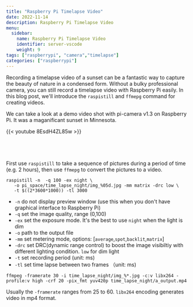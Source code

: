 ```yaml
---
title: "Raspberry Pi Timelapse Video"
date: 2022-11-14
description: Raspberry Pi Timelapse Video
menu:
  sidebar:
    name: Raspberry Pi Timelapse Video
    identifier: server-vscode
    weight: 9
tags: ["raspberrypi", "camera","timelapse"]
categories: ["raspberrypi"]
---
```


Recording a timelapse video of a sunset can be a fantastic way to capture the beauty of nature in a condensed form. Without a bulky professional camera, you can still record a timelapse video with Raspberry Pi easily. In this blog post, we'll introduce the `raspistill` and `ffmepg` command for creating videos.

We can take a look at a demo video shot with pi-camera v1.3 on Raspberry Pi. It was a maganificant sunset in Minnesota. 


{{< youtube 8EsdH4ZL85w >}}

&nbsp;

#

First use `raspistill` to take a sequence of pictures during a period of time (e.g. 2 hours), then use `ffmepg` to convert the pictures to a video.
```
raspistill -n  -q 100 -ex night \
   -o pi_space/time_lapse_night/img_%05d.jpg -mm matrix -drc low \
   -t $((2*3600*1000)) -tl 3000

```
- `-n` do not display preview window (use this when you don't have graphical interface to Raspberry Pi)
- `-q` set the image quality, range (0,100)
- `-ex` set the exposure mode. It's the best to use `night` when the light is dim
- `-o` path to the output file
- `-mm` set metering mode, options: [`average`,`spot`,`backlit`,`matrix`]
- `-drc` set DRC(dynamic range control) to boost the image visibiltiy with different lighting condition. `low` for dim light
- `-t` set recording period (unit: ms)
- `-tl` set time lapse between two frames （unit: ms)


```
ffmpeg -framerate 30 -i time_lapse_night/img_%*.jpg -c:v libx264 -profile:v high -crf 20 -pix_fmt yuv420p time_lapse_night/a_output.mp4
```

Usually the `-framerate` ranges from 25 to 60. `libx264` encoding generates video in mp4 format. 

